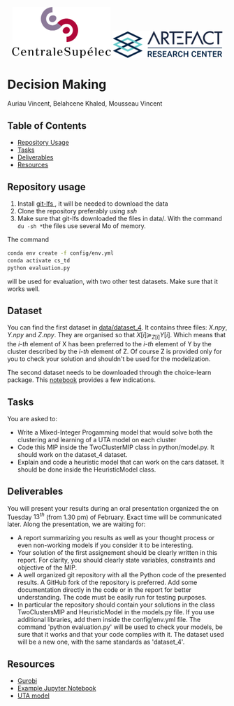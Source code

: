 <p align="center">
  <img aligne="center" src="images/CS.png" width="45%" />
  <img aligne="center" src="images/artefact.png" width="50%" ver />
</p>

# Decision Making
Auriau Vincent,
Belahcene Khaled,
Mousseau Vincent

## Table of Contents
- [Repository Usage](#repository-usage)
- [Tasks](#tasks)
- [Deliverables](#deliverables)
- [Resources](#resources)

## Repository usage
1.  Install [git-lfs ](https://docs.github.com/en/repositories/working-with-files/managing-large-files/installing-git-large-file-storage), it will be needed to download the data
2. Clone the repository preferably using *ssh*
3. Make sure that git-lfs downloaded the files in data/. With the command ```du -sh *```the files use several Mo of memory.

The command 
```bash
conda env create -f config/env.yml
conda activate cs_td
python evaluation.py
``````
will be used for evaluation, with two other test datasets. Make sure that it works well.

## Dataset

You can find the first dataset in [data/dataset_4](./data/dataset_4/). It contains three files: *X.npy*, *Y.npy* and *Z.npy*. They are organised so that $X[i] \succeq_{Z[i]} Y[i]$. Which means that the *i-th* element of X has been preferred to the *i-th* element of Y by the cluster described by the *i-th* element of Z.
Of course Z is provided only for you to check your solution and shouldn't be used for the modelization.

The second dataset needs to be downloaded through the choice-learn package. This [notebook](notebooks/loading_cars_data/ipynb) provides a few indications.

## Tasks
You are asked to:
  - Write a Mixed-Integer Progamming model that would solve both the clustering and learning of a UTA model on each cluster
  - Code this MIP inside the TwoClusterMIP class in python/model.py. It should work on the dataset_4 dataset.
  - Explain and code a heuristic model that can work on the cars dataset. It should be done inside the HeuristicModel class.

## Deliverables
You will present your results during an oral presentation organized the on Tuesday $13^{th}$ (from 1.30 pm) of February. Exact time will be communicated later. Along the presentation, we are waiting for:

-  A report summarizing you results as well as your thought process or even non-working models if you consider it to be interesting.
-  Your solution of the first assignement should be clearly written in this report. For clarity, you should clearly state variables, constraints and objective of the MIP.
-  A well organized git repository with all the Python code of the presented results. A GitHub fork of the repository is preferred. Add some documentation directly in the code or in the report for better understanding. The code must be easily run for testing purposes.
- In particular the repository should contain your solutions in the class TwoClustersMIP and HeuristicModel in the models.py file.  If you use additional libraries, add them inside the config/env.yml file. The command 'python evaluation.py' will be used to check your models, be sure that it works and that your code complies with it. The dataset used will be a new one, with the same standards as 'dataset\_4'.

## Resources
- [Gurobi](https://www.gurobi.com/)
- [Example Jupyter Notebook](notebooks/example.ipynb)
- [UTA model](https://www.sciencedirect.com/science/article/abs/pii/0377221782901552)
